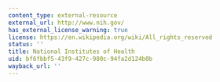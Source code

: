 ```yaml
---
content_type: external-resource
external_url: http://www.nih.gov/
has_external_license_warning: true
license: https://en.wikipedia.org/wiki/All_rights_reserved
status: ''
title: National Institutes of Health
uid: bf6fbbf5-43f9-427c-980c-94fa2d124b0b
wayback_url: ''
---
```

